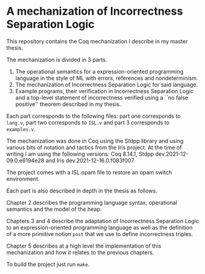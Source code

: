 A mechanization of Incorrectness Separation Logic
=================================================

This repository contains the Coq mechanization I describe in my master thesis.

The mechanization is divided in 3 parts.

1. The operational semantics for a expression-oriented programming language in the style of ML
   with errors, references and nondeterminism.
2. The mechanization of Incorrectness Separation Logic for said language.
3. Example programs, their verification in Incorrectness Separation Logic and a top-level
   statement of incorrectness verified using a ``no false positive'' theorem described
   in my thesis.

Each part corresponds to the following files: part one corresponds to `lang.v`, part two
corresponds to `ISL.v` and part 3 corresponds to `examples.v`.

The mechanization was done in Coq using the Stdpp library and using various bits
of notation and tactics from the Iris project. At the time of writing I am using
the following versions: Coq 8.14.1, Stdpp dev.2021-12-09.0.e6194e28 and
Iris dev.2021-12-16.0.f083f007.

The project comes with a ISL.opam file to restore an opam switch environment.

Each part is also described in depth in the thesis as follows.

Chapter 2 describes the programming language syntax, operational semantics
and the model of the heap.

Chapters 3 and 4 describe the adaptation of Incorrectness Separation Logic
to an expression-oriented programming language as well as the definition
of a more primitive notion `post` that we use to define incorrectness triples.

Chapter 5 describes at a high level the implementation of this mechanization
and how it relates to the previous chapters.

To build the project just run `make`.
